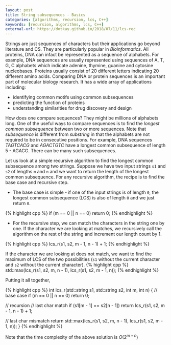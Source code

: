 ```yaml
---
layout: post
title: String subsequences - Basics
categories: [algorithms, recursion, lcs, C++]
keywords: [recursion, algorithms, lcs, C++]
external-url: https://dotkay.github.io/2018/07/11/lcs-rec
---
```


Strings are just sequences of characters but their applications go beyond literature and CS. They are particularly popular in *Bioinformatics*. All proteins, DNA can infact be represented as a sequence of alphabets. For example, DNA sequences are usually represented using sequences of A, T, G, C alphabets which indicate adenine, thymine, guanine and cytosine nucleobases. Proteins usually consist of 20 different letters indicating 20 different amino acids. Comparing DNA or protein sequences is an important part of molecular biology research. It has a wide array of applications including:

* identifying common motifs using common subsequences
* predicting the function of proteins
* understanding similarities for drug discovery and design

How does one compare sequences? They might be millions of alphabets long. One of the useful ways to compare sequences is to find the *longest common subsequence* between two or more sequences. Note that *subsequence* is different from *substring* in that the alphabets are not required to be in consecutive positions. For example, DNA sequences *TAGTCACG* and *AGACTGTC* have a longest common subsequence of length 5 - AGACG. There can be many such subsequences.

Let us look at a simple recursive algorithm to find the longest common subsequence among two strings. Suppose we have two input strings `s1` and `s2` of lengths `m` and `n` and we want to return the length of the longest common subsequence. For any recursive algorithm, the recipe is to find the base case and recursive step. 

* The base case is simple - if one of the input strings is of length `0`, the longest common subsequence (LCS) is also of length `0` and we just return `0`.

{% highlight cpp %}
if (m == 0 || n == 0)
   return 0; 
{% endhighlight %}

* For the recursive step, we can match the characters in the string one by one. If the character we are looking at matches, we recursively call the algorithm on the rest of the string and increment our length count by 1. 

{% highlight cpp %}
lcs_r(s1, s2, m - 1, n - 1) + 1;
{% endhighlight %}

  If the character we are looking at does not match, we want to find the maximum of LCS of the two possibilities (`s1` without the current character and `s2` without the current character). 
{% highlight cpp %}
std::max(lcs_r(s1, s2, m, n - 1),
         lcs_r(s1, s2, m - 1, n));
{% endhighlight %}

Putting it all together,

{% highlight cpp %}
int lcs_r(std::string s1, std::string s2, int m, int n)
{
  // base case
  if (m == 0 || n == 0)
    return 0;
  
  // recursion
  // last char match
  if (s1[m - 1] == s2[n - 1])
    return lcs_r(s1, s2, m - 1, n - 1) + 1;

  // last char mismatch
  return std::max(lcs_r(s1, s2, m, n - 1),
                  lcs_r(s1, s2, m - 1, n));
}
{% endhighlight %}

Note that the time complexity of the above solution is $O(2^{m+n})$